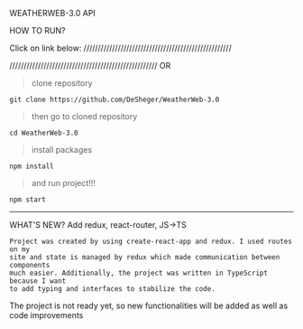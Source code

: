 WEATHERWEB-3.0 API

HOW TO RUN?

Click on link below:
////////////////////////////////////////////////////

////////////////////////////////////////////////////
OR 
>clone repository

    git clone https://github.com/DeSheger/WeatherWeb-3.0

>then go to cloned repository

    cd WeatherWeb-3.0

>install packages

    npm install

>and run project!!!

    npm start

-------------------------------------------------------------------------
WHAT'S NEW? Add redux, react-router, JS->TS
    
    Project was created by using create-react-app and redux. I used routes on my 
    site and state is managed by redux which made communication between components 
    much easier. Additionally, the project was written in TypeScript because I want 
    to add typing and interfaces to stabilize the code. 


The project is not ready yet, so new functionalities will be added as well as code improvements


